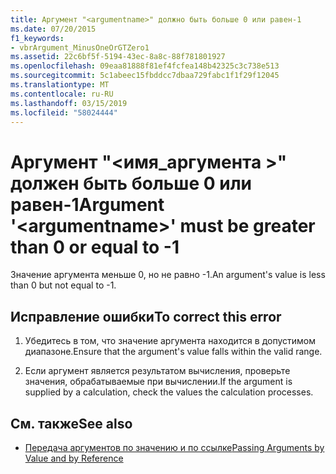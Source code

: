 ```yaml
---
title: Аргумент "<argumentname>" должно быть больше 0 или равен-1
ms.date: 07/20/2015
f1_keywords:
- vbrArgument_MinusOneOrGTZero1
ms.assetid: 22c6bf5f-5194-43ec-8a8c-88f781801927
ms.openlocfilehash: 09eaa81888f81ef4fcfea148b42325c3c738e513
ms.sourcegitcommit: 5c1abeec15fbddcc7dbaa729fabc1f1f29f12045
ms.translationtype: MT
ms.contentlocale: ru-RU
ms.lasthandoff: 03/15/2019
ms.locfileid: "58024444"
---
```

# <a name="argument-argumentname-must-be-greater-than-0-or-equal-to--1"></a><span data-ttu-id="c0f7d-102">Аргумент "\<имя_аргумента >" должен быть больше 0 или равен-1</span><span class="sxs-lookup"><span data-stu-id="c0f7d-102">Argument '\<argumentname>' must be greater than 0 or equal to -1</span></span>
<span data-ttu-id="c0f7d-103">Значение аргумента меньше 0, но не равно -1.</span><span class="sxs-lookup"><span data-stu-id="c0f7d-103">An argument's value is less than 0 but not equal to -1.</span></span>  
  
## <a name="to-correct-this-error"></a><span data-ttu-id="c0f7d-104">Исправление ошибки</span><span class="sxs-lookup"><span data-stu-id="c0f7d-104">To correct this error</span></span>  
  
1.  <span data-ttu-id="c0f7d-105">Убедитесь в том, что значение аргумента находится в допустимом диапазоне.</span><span class="sxs-lookup"><span data-stu-id="c0f7d-105">Ensure that the argument's value falls within the valid range.</span></span>  
  
2.  <span data-ttu-id="c0f7d-106">Если аргумент является результатом вычисления, проверьте значения, обрабатываемые при вычислении.</span><span class="sxs-lookup"><span data-stu-id="c0f7d-106">If the argument is supplied by a calculation, check the values the calculation processes.</span></span>  
  
## <a name="see-also"></a><span data-ttu-id="c0f7d-107">См. также</span><span class="sxs-lookup"><span data-stu-id="c0f7d-107">See also</span></span>

- [<span data-ttu-id="c0f7d-108">Передача аргументов по значению и по ссылке</span><span class="sxs-lookup"><span data-stu-id="c0f7d-108">Passing Arguments by Value and by Reference</span></span>](../../visual-basic/programming-guide/language-features/procedures/passing-arguments-by-value-and-by-reference.md)
